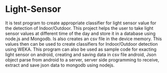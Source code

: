 # Light-Sensor
It is test program to create appropriate classifier for light sensor value for the detection of Indoor/Outdoor. This project helps the user to take light sensor values at different time of the day and store it in a database using node.js and Mongodb. Is also creates an csv file in the device memory. This values then can be used to create classifiers for Indoor/Outdoor detection using WEKA. This program can also be used as sample code for exacting light sensor on android, creating and saving data in csv file android, Json object parse from android to a server, server side programming to receive, extract and save json data to mongodb using nodejs.
